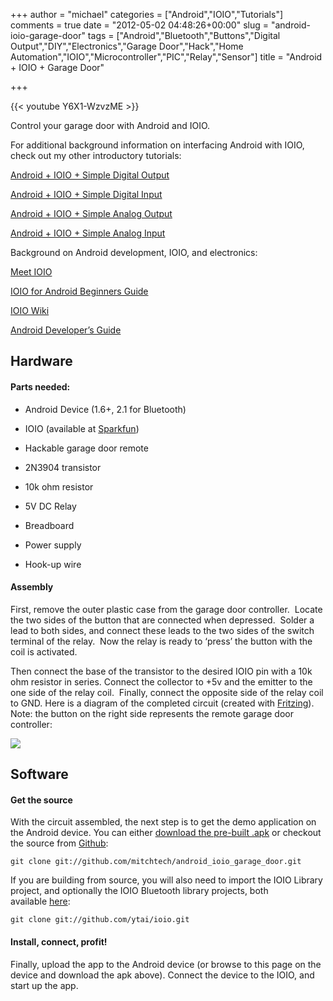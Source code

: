 +++
author = "michael"
categories = ["Android","IOIO","Tutorials"]
comments = true
date = "2012-05-02 04:48:26+00:00"
slug = "android-ioio-garage-door"
tags = ["Android","Bluetooth","Buttons","Digital Output","DIY","Electronics","Garage Door","Hack","Home Automation","IOIO","Microcontroller","PIC","Relay","Sensor"]
title = "Android + IOIO + Garage Door"

+++

{{< youtube Y6X1-WzvzME >}}

Control your garage door with Android and IOIO.

For additional background information on interfacing Android with IOIO, check out my other introductory tutorials:

[Android + IOIO + Simple Digital Output](http://mitchtech.net/android-ioio-simple-digital-output/)

[Android + IOIO + Simple Digital Input](http://mitchtech.net/android-ioio-simple-digital-input/)

[Android + IOIO + Simple Analog Output](http://mitchtech.net/android-ioio-simple-analog-output/)

[Android + IOIO + Simple Analog Input](http://mitchtech.net/android-ioio-simple-analog-input/)

Background on Android development, IOIO, and electronics:

[Meet IOIO](http://ytai-mer.blogspot.com/2011/04/meet-ioio-io-for-android.html)

[IOIO for Android Beginners Guide](http://www.sparkfun.com/tutorials/280)

[IOIO Wiki](https://github.com/ytai/ioio/wiki)

[Android Developer’s Guide](http://developer.android.com/guide/index.html)

## Hardware

#### Parts needed:

  * Android Device (1.6+, 2.1 for Bluetooth)

  * IOIO (available at [Sparkfun](http://www.sparkfun.com/products/10748))

  * Hackable garage door remote

  * 2N3904 transistor

  * 10k ohm resistor

  * 5V DC Relay

  * Breadboard

  * Power supply

  * Hook-up wire

#### Assembly

First, remove the outer plastic case from the garage door controller.  Locate the two sides of the button that are connected when depressed.  Solder a lead to both sides, and connect these leads to the two sides of the switch terminal of the relay.  Now the relay is ready to ‘press’ the button with the coil is activated.

Then connect the base of the transistor to the desired IOIO pin with a 10k ohm resistor in series. Connect the collector to +5v and the emitter to the one side of the relay coil.  Finally, connect the opposite side of the relay coil to GND. Here is a diagram of the completed circuit (created with [Fritzing](http://fritzing.org/)). Note: the button on the right side represents the remote garage door controller:

[![](http://mitchtech.net/wp-content/uploads/2012/05/ioio_garage_door.png)](http://mitchtech.net/wp-content/uploads/2012/05/ioio_garage_door.png)

## Software

#### Get the source

With the circuit assembled, the next step is to get the demo application on the Android device. You can either [download the pre-built .apk](http://mitch-tech.appspot.com/ioio/IOIOGarageDoor.apk) or checkout the source from [Github](https://github.com/mitchtech/android_ioio_garage_door):

```
git clone git://github.com/mitchtech/android_ioio_garage_door.git
```

If you are building from source, you will also need to import the IOIO Library project, and optionally the IOIO Bluetooth library projects, both available [here](https://github.com/ytai/ioio):

```
git clone git://github.com/ytai/ioio.git
```

#### Install, connect, profit!

Finally, upload the app to the Android device (or browse to this page on the device and download the apk above). Connect the device to the IOIO, and start up the app.

